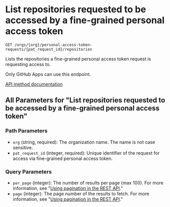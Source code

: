 # List repositories requested to be accessed by a fine-grained personal access token

`GET /orgs/{org}/personal-access-token-requests/{pat_request_id}/repositories`

Lists the repositories a fine-grained personal access token request is requesting access to.

Only GitHub Apps can use this endpoint.

[API method documentation](https://docs.github.com/rest/orgs/personal-access-tokens#list-repositories-requested-to-be-accessed-by-a-fine-grained-personal-access-token)

## All Parameters for "List repositories requested to be accessed by a fine-grained personal access token"

### Path Parameters

- `org` (string, required): The organization name. The name is not case sensitive.
- `pat_request_id` (integer, required): Unique identifier of the request for access via fine-grained personal access token.
### Query Parameters

- `per_page` (integer): The number of results per page (max 100). For more information, see "[Using pagination in the REST API](https://docs.github.com/rest/using-the-rest-api/using-pagination-in-the-rest-api)."
- `page` (integer): The page number of the results to fetch. For more information, see "[Using pagination in the REST API](https://docs.github.com/rest/using-the-rest-api/using-pagination-in-the-rest-api)."